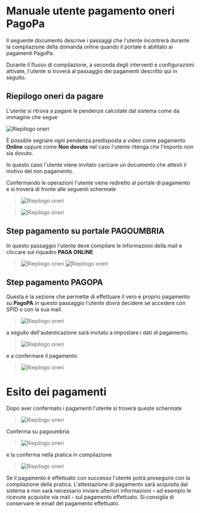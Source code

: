 # Manuale utente pagamento oneri PagoPa
Il seguente documento descrive i passaggi che l'utente incontrerà durante la compilazione della domanda online quando il portale è abilitato ai pagamenti PagoPa.

Durante il flusso di compilazione, a seconda degli interventi e configurazioni attivate, l'utente si troverà al passaggio dei pagamenti descritto qui in seguito.

## Riepilogo oneri da pagare
L'utente si ritrova a pagare le pendenze calcolate dal sistema come da immagine che segue

![Riepilogo oneri](./immagini/step-oneri-da-pagare_001.png)

È possible segnare ogni pendenza predisposta a video come pagamento **Online** oppure come **Non dovuto** nel caso l'utente ritenga che l'importo non sia dovuto. 

In questo caso l'utente viene invitato caricare un documento che attesti il motivo del non pagamento.

Confermando le operazioni l'utente viene rediretto al portale di pagamento  e si troverà di fronte alle seguenti schermate

> ![Riepilogo oneri](./immagini/step-oneri-da-pagare_002.png)

> ![Riepilogo oneri](./immagini/step-oneri-da-pagare_003.png)

## Step pagamento su portale **PAGOUMBRIA**

In questo passaggio l'utente deve compilare le informazioni della mail e cliccare sul riquadro **PAGA ONLINE** 
> ![Riepilogo oneri](./immagini/step-oneri-da-pagare_004.png)
> ![Riepilogo oneri](./immagini/step-oneri-da-pagare_005.png)

## Step pagamento PAGOPA
Questa è la sezione che permette di effettuare il vero e proprio pagamento su **PagoPA**
in questo passaggio l'utente dovrà decidere se accedere con SPID o con la sua mail.
>![Riepilogo oneri](./immagini/step-oneri-da-pagare_006.png)

a seguito dell'autenticazione sarà invitato a impostare i dati di pagamento.

>![Riepilogo oneri](./immagini/step-oneri-da-pagare_007.png)

e a confermare il pagamento 
>![Riepilogo oneri](./immagini/step-oneri-da-pagare_008.png)

# Esito dei pagamenti
Dopo aver confermato i pagamenti l'utente si troverà queste schermate

>![Riepilogo oneri](./immagini/step-oneri-da-pagare_009.png)

Conferma su pagoumbria
>![Riepilogo oneri](./immagini/step-oneri-da-pagare_010.png)

e la conferma nella pratica in compilazione 
>![Riepilogo oneri](./immagini/step-oneri-da-pagare_011.png)

Se il pagamento è effettuato con successo l'utente potrà proseguire con la compilazione della pratica. L'attestazione di pagamento sarà acquisita dal sistema e non sarà necessario inviare ulteriori informazioni – ad esempio le ricevute acquisite via mail - sul pagamento effettuato.
Si consiglia di conservare le email del pagamento effettuato.
